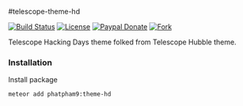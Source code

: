 #telescope-theme-hd

[![Build Status](https://travis-ci.org/hackingdays/telescope-theme-hd.svg?branch=master)](https://travis-ci.org/hackingdays/telescope-theme-hd)
[![License](https://img.shields.io/badge/license-MIT-brightgreen.svg)](https://github.com/hackingdays/telescope-theme-hd/raw/master/LICENSE)
[![Paypal Donate](https://img.shields.io/badge/paypal-donate-blue.svg)](https://www.paypal.me/phatpham9)
[![Fork](https://img.shields.io/github/forks/hackingdays/telescope-theme-hd.svg?style=social&label=Fork&maxAge=2592000)](https://github.com/hackingdays/telescope-theme-hd#fork-destination-box)

Telescope Hacking Days theme folked from Telescope Hubble theme.

### Installation

Install package

```
meteor add phatpham9:theme-hd
```